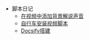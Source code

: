 <!-- _sidebar.md -->

* 脚本日记
  * [在视频中添加背景解说声音](/ai/在视频中添加背景解说声音.md) <!--注意这里是相对路径-->
  * [自行车安装视频脚本](/ai/自行车安装视频脚本.md)
  * [Docsify搭建](/ai/docsify搭建.md)

